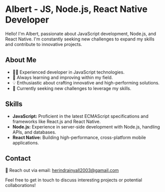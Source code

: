 # Albert - JS, Node.js, React Native Developer

Hello! I'm Albert, passionate about JavaScript development, Node.js, and React Native. I'm constantly seeking new challenges to expand my skills and contribute to innovative projects.

## About Me

- 👨‍💻 Experienced developer in JavaScript technologies.
- 🌱 Always learning and improving within my field.
- 💡 Enthusiastic about crafting innovative and high-performing solutions.
- 🚀 Currently seeking new challenges to leverage my skills.

## Skills

- **JavaScript:** Proficient in the latest ECMAScript specifications and frameworks like React.js and React Native.
- **Node.js:** Experience in server-side development with Node.js, handling APIs, and databases.
- **React Native:** Building high-performance, cross-platform mobile applications.

## Contact

📧 Reach out via email: herindrainyall2003@gamail.com

Feel free to get in touch to discuss interesting projects or potential collaborations!

